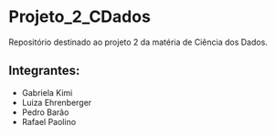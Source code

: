 # Projeto_2_CDados
Repositório destinado ao projeto 2 da matéria de Ciência dos Dados.

## Integrantes:
* Gabriela Kimi
* Luiza Ehrenberger
* Pedro Barão
* Rafael Paolino 